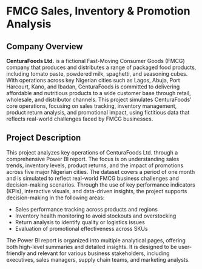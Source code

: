 # FMCG Sales, Inventory & Promotion Analysis

## Company Overview

**CenturaFoods Ltd.** is a fictional Fast-Moving Consumer Goods (FMCG) company that produces and distributes a range of packaged food products, including tomato paste, powdered milk, spaghetti, and seasoning cubes. With operations across key Nigerian cities such as Lagos, Abuja, Port Harcourt, Kano, and Ibadan, CenturaFoods is committed to delivering affordable and nutritious products to a wide customer base through retail, wholesale, and distributor channels.
This project simulates CenturaFoods' core operations, focusing on sales tracking, inventory management, product return analysis, and promotional impact, using fictitious data that reflects real-world challenges faced by FMCG businesses.

## Project Description

This project analyzes key operations of CenturaFoods Ltd. through a comprehensive Power BI report. The focus is on understanding sales trends, inventory levels, product returns, and the impact of promotions across five major Nigerian cities.
The dataset covers a period of one month and is simulated to reflect real-world FMCG business challenges and decision-making scenarios. Through the use of key performance indicators (KPIs), interactive visuals, and data-driven insights, the project supports decision-making in the following areas:

- Sales performance tracking across products and regions
- Inventory health monitoring to avoid stockouts and overstocking
- Return analysis to identify quality or logistics issues
- Evaluation of promotional effectiveness across SKUs

The Power BI report is organized into multiple analytical pages, offering both high-level summaries and detailed insights. It is designed to be user-friendly and relevant for various business stakeholders, including executives, sales managers, supply chain teams, and marketing analysts.


